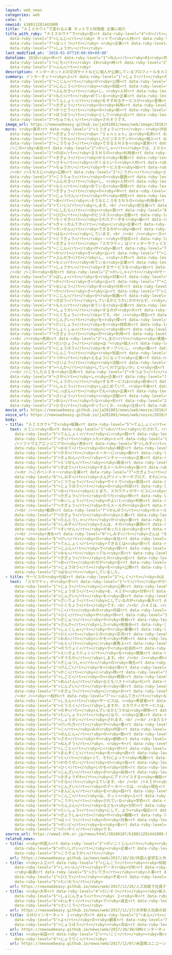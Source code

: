 ```yaml
---
layout: web_news
categories: web
cate: 5
newsid: k10011281441000
title: “ＡＩスカウト“で変わる人事 ネットで人材発掘 企業に紹介
title_with_ruby: “ＡＩスカウト“で<ruby>変<rt data-ruby-level="4">か</rt></ruby>わる<ruby>人事<rt
  data-ruby-level="3">じんじ</rt></ruby> ネットで<ruby>人材<rt data-ruby-level="4">じんざい</rt></ruby><ruby>発掘<rt
  data-ruby-level="7">はっくつ</rt></ruby> <ruby>企業<rt data-ruby-level="7">きぎょう</rt></ruby>に<ruby>紹介<rt
  data-ruby-level="7">しょうかい</rt></ruby>
last_modified_at: '2018-01-07T19:00:00+09:00'
datetime: 2018<ruby>年<rt data-ruby-level="1">ねん</rt></ruby>01<ruby>月<rt data-ruby-level="1">がつ</rt></ruby>07<ruby>日<rt
  data-ruby-level="1">にち</rt></ruby> 19<ruby>時<rt data-ruby-level="2">じ</rt></ruby>00<ruby>分<rt
  data-ruby-level="2">ふん</rt></ruby>
description: インターネット上の交流サイトなどに個人が公開しているプロフィールをＡＩ＝人工知能が分析し、人材を求めている企業への転職をすすめるサービスが登場し、企業の採用活動の新たな方法として広がるか、注目されそうです。
summary: インターネット<ruby>上<rt data-ruby-level="1">じょう</rt></ruby>の<ruby>交流<rt data-ruby-level="3">こうりゅう</rt></ruby>サイトなどに<ruby>個人<rt
  data-ruby-level="5">こじん</rt></ruby>が<ruby>公開<rt data-ruby-level="3">こうかい</rt></ruby>しているプロフィールをＡＩ＝<ruby>人工<rt
  data-ruby-level="2">じんこう</rt></ruby><ruby>知能<rt data-ruby-level="5">ちのう</rt></ruby>が<ruby>分析<rt
  data-ruby-level="7">ぶんせき</rt></ruby>し、<ruby>人材<rt data-ruby-level="4">じんざい</rt></ruby>を<ruby>求<rt
  data-ruby-level="4">もと</rt></ruby>めている<ruby>企業<rt data-ruby-level="7">きぎょう</rt></ruby>への<ruby>転職<rt
  data-ruby-level="5">てんしょく</rt></ruby>をすすめるサービスが<ruby>登場<rt data-ruby-level="3">とうじょう</rt></ruby>し、<ruby>企業<rt
  data-ruby-level="7">きぎょう</rt></ruby>の<ruby>採用<rt data-ruby-level="5">さいよう</rt></ruby><ruby>活動<rt
  data-ruby-level="3">かつどう</rt></ruby>の<ruby>新<rt data-ruby-level="2">あら</rt></ruby>たな<ruby>方法<rt
  data-ruby-level="4">ほうほう</rt></ruby>として<ruby>広<rt data-ruby-level="2">ひろ</rt></ruby>がるか、<ruby>注目<rt
  data-ruby-level="3">ちゅうもく</rt></ruby>されそうです。
image_url: https://newswebeasy.github.io/ja201801/news/web/image/2018/01/07/K10011281441_1801071948_1801071951_01_03.jpg
more: <ruby>東京<rt data-ruby-level="2">とうきょう</rt></ruby>・<ruby>渋谷区<rt data-ruby-level="8">しぶやく</rt></ruby>のベンチャー<ruby>企業<rt
  data-ruby-level="7">きぎょう</rt></ruby>「Ｓａｎｓａｎ」は<ruby>名刺<rt data-ruby-level="7">めいし</rt></ruby>を<ruby>交換<rt
  data-ruby-level="7">こうかん</rt></ruby>したビジネスマンの<ruby>個人<rt data-ruby-level="5">こじん</rt></ruby>が<ruby>交流<rt
  data-ruby-level="3">こうりゅう</rt></ruby>できるＳＮＳを<ruby>運営<rt data-ruby-level="5">うんえい</rt></ruby>しています。<br
  />この<ruby>会社<rt data-ruby-level="2">かいしゃ</rt></ruby>では、２００<ruby>万人<rt data-ruby-level="2">まんにん</rt></ruby>に<ruby>上<rt
  data-ruby-level="1">のぼ</rt></ruby>るＳＮＳの<ruby>利用者<rt data-ruby-level="4">りようしゃ</rt></ruby>に<ruby>企業<rt
  data-ruby-level="7">きぎょう</rt></ruby>から<ruby>転職<rt data-ruby-level="5">てんしょく</rt></ruby>の<ruby>誘<rt
  data-ruby-level="7">さそ</rt></ruby>いがくるという<ruby>人材<rt data-ruby-level="4">じんざい</rt></ruby>の<ruby>仲介<rt
  data-ruby-level="7">ちゅうかい</rt></ruby>サービスを<ruby>始<rt data-ruby-level="3">はじ</rt></ruby>めました。<br
  /><br />ＳＮＳに<ruby>公開<rt data-ruby-level="3">こうかい</rt></ruby>されている<ruby>名刺<rt data-ruby-level="7">めいし</rt></ruby>のデータや<ruby>交流<rt
  data-ruby-level="3">こうりゅう</rt></ruby>の<ruby>履歴<rt data-ruby-level="7">りれき</rt></ruby>をＡＩが<ruby>分析<rt
  data-ruby-level="7">ぶんせき</rt></ruby>し、<ruby>人材<rt data-ruby-level="4">じんざい</rt></ruby>を<ruby>求<rt
  data-ruby-level="4">もと</rt></ruby>めている<ruby>登録<rt data-ruby-level="4">とうろく</rt></ruby><ruby>企業<rt
  data-ruby-level="7">きぎょう</rt></ruby>の<ruby>中<rt data-ruby-level="1">なか</rt></ruby>から<ruby>条件<rt
  data-ruby-level="5">じょうけん</rt></ruby>や<ruby>相性<rt data-ruby-level="7">あいしょう</rt></ruby>が<ruby>合<rt
  data-ruby-level="2">あ</rt></ruby>いそうなところをＳＮＳの<ruby>利用者<rt data-ruby-level="4">りようしゃ</rt></ruby>に<ruby>提示<rt
  data-ruby-level="5">ていじ</rt></ruby>します。<br /><ruby>担当者<rt data-ruby-level="6">たんとうしゃ</rt></ruby>の<ruby>西村<rt
  data-ruby-level="2">にしむら</rt></ruby><ruby>晃<rt data-ruby-level="8">あきら</rt></ruby>さんは「<ruby>日々<rt
  data-ruby-level="1">ひび</rt></ruby>のビジネス<ruby>活動<rt data-ruby-level="3">かつどう</rt></ruby>が<ruby>蓄積<rt
  data-ruby-level="7">ちくせき</rt></ruby>されたデータを<ruby>基<rt data-ruby-level="7">もと</rt></ruby>に<ruby>客観的<rt
  data-ruby-level="4">きゃっかんてき</rt></ruby>に<ruby>企業<rt data-ruby-level="7">きぎょう</rt></ruby>を<ruby>推薦<rt
  data-ruby-level="7">すいせん</rt></ruby>できるのが<ruby>強<rt data-ruby-level="2">つよ</rt></ruby>みだ」と<ruby>話<rt
  data-ruby-level="2">はな</rt></ruby>しています。<br /><br /><ruby>一方<rt data-ruby-level="2">いっぽう</rt></ruby>、<ruby>東京<rt
  data-ruby-level="2">とうきょう</rt></ruby>・<ruby>渋谷区<rt data-ruby-level="8">しぶやく</rt></ruby>のベンチャ－<ruby>企業<rt
  data-ruby-level="7">きぎょう</rt></ruby>「スカウティ」はツイッターやフェイスブックといった<ruby>交流<rt data-ruby-level="3">こうりゅう</rt></ruby>サイトやブログなどに<ruby>個人<rt
  data-ruby-level="5">こじん</rt></ruby>が<ruby>載<rt data-ruby-level="7">の</rt></ruby>せているプロフィールや<ruby>書<rt
  data-ruby-level="7">か</rt></ruby>き<ruby>込<rt data-ruby-level="7">こ</rt></ruby>みをＡＩで<ruby>分析<rt
  data-ruby-level="7">ぶんせき</rt></ruby>し、<ruby>人材<rt data-ruby-level="4">じんざい</rt></ruby>を<ruby>求<rt
  data-ruby-level="4">もと</rt></ruby>めている<ruby>企業<rt data-ruby-level="7">きぎょう</rt></ruby>に<ruby>紹介<rt
  data-ruby-level="7">しょうかい</rt></ruby>するサービスを<ruby>始<rt data-ruby-level="3">はじ</rt></ruby>めました。<br
  /><br />この<ruby>会社<rt data-ruby-level="2">かいしゃ</rt></ruby>のサービスは、ネット<ruby>上<rt data-ruby-level="1">じょう</rt></ruby>のあらゆる<ruby>場所<rt
  data-ruby-level="3">ばしょ</rt></ruby>を<ruby>対象<rt data-ruby-level="4">たいしょう</rt></ruby>に<ruby>書<rt
  data-ruby-level="7">か</rt></ruby>き<ruby>込<rt data-ruby-level="7">こ</rt></ruby>みの<ruby>内容<rt
  data-ruby-level="5">ないよう</rt></ruby>を<ruby>分析<rt data-ruby-level="7">ぶんせき</rt></ruby>し、<ruby>書<rt
  data-ruby-level="7">か</rt></ruby>き<ruby>込<rt data-ruby-level="7">こ</rt></ruby>んだ<ruby>個人<rt
  data-ruby-level="5">こじん</rt></ruby>が<ruby>転職<rt data-ruby-level="5">てんしょく</rt></ruby>を<ruby>希望<rt
  data-ruby-level="4">きぼう</rt></ruby>しているかどうかにかかわらず、<ruby>人材<rt data-ruby-level="4">じんざい</rt></ruby>を<ruby>求<rt
  data-ruby-level="4">もと</rt></ruby>めている<ruby>企業<rt data-ruby-level="7">きぎょう</rt></ruby>に<ruby>紹介<rt
  data-ruby-level="7">しょうかい</rt></ruby>するのが<ruby>大<rt data-ruby-level="1">おお</rt></ruby>きな<ruby>特徴<rt
  data-ruby-level="7">とくちょう</rt></ruby>です。<br /><ruby>現在<rt data-ruby-level="5">げんざい</rt></ruby>は<ruby>人材<rt
  data-ruby-level="4">じんざい</rt></ruby>を<ruby>探<rt data-ruby-level="6">さが</rt></ruby>す<ruby>対象<rt
  data-ruby-level="4">たいしょう</rt></ruby>を<ruby>技術系<rt data-ruby-level="6">ぎじゅつけい</rt></ruby>の<ruby>職種<rt
  data-ruby-level="5">しょくしゅ</rt></ruby>に<ruby>絞<rt data-ruby-level="7">しぼ</rt></ruby>っていますが、すでに３５の<ruby>企業<rt
  data-ruby-level="7">きぎょう</rt></ruby>が<ruby>利用<rt data-ruby-level="4">りよう</rt></ruby>しているということです。<br
  /><br /><ruby>島田<rt data-ruby-level="3">しまだ</rt></ruby><ruby>寛基<rt data-ruby-level="8">ひろき</rt></ruby><ruby>代表<rt
  data-ruby-level="3">だいひょう</rt></ruby>は「<ruby>個人<rt data-ruby-level="5">こじん</rt></ruby>が<ruby>情報<rt
  data-ruby-level="5">じょうほう</rt></ruby>をオープンにし、<ruby>誰<rt data-ruby-level="7">だれ</rt></ruby>でも<ruby>人工<rt
  data-ruby-level="2">じんこう</rt></ruby><ruby>知能<rt data-ruby-level="5">ちのう</rt></ruby>が<ruby>使<rt
  data-ruby-level="3">つか</rt></ruby>えるようになって<ruby>企業<rt data-ruby-level="7">きぎょう</rt></ruby>の<ruby>採用<rt
  data-ruby-level="5">さいよう</rt></ruby><ruby>活動<rt data-ruby-level="3">かつどう</rt></ruby>は<ruby>変化<rt
  data-ruby-level="4">へんか</rt></ruby>していくのではないか」と<ruby>話<rt data-ruby-level="2">はな</rt></ruby>しています。<br
  /><br />こうしたＡＩを<ruby>活用<rt data-ruby-level="2">かつよう</rt></ruby>して<ruby>人材<rt data-ruby-level="4">じんざい</rt></ruby>を<ruby>探<rt
  data-ruby-level="6">さが</rt></ruby>し<ruby>企業<rt data-ruby-level="7">きぎょう</rt></ruby>に<ruby>紹介<rt
  data-ruby-level="7">しょうかい</rt></ruby>するサービスは<ruby>欧米<rt data-ruby-level="7">おうべい</rt></ruby>では<ruby>浸透<rt
  data-ruby-level="7">しんとう</rt></ruby>しはじめていて、<ruby>今後<rt data-ruby-level="2">こんご</rt></ruby>、<ruby>日本<rt
  data-ruby-level="1">にっぽん</rt></ruby>でも<ruby>企業<rt data-ruby-level="7">きぎょう</rt></ruby>の<ruby>採用<rt
  data-ruby-level="5">さいよう</rt></ruby><ruby>活動<rt data-ruby-level="3">かつどう</rt></ruby>の<ruby>新<rt
  data-ruby-level="2">あら</rt></ruby>たな<ruby>形<rt data-ruby-level="2">かたち</rt></ruby>として<ruby>広<rt
  data-ruby-level="2">ひろ</rt></ruby>がっていくか、<ruby>注目<rt data-ruby-level="3">ちゅうもく</rt></ruby>されます。
movie_url: https://newswebeasy.github.io/ja201801/news/web/movie/2018/01/07/k10011281441_201801071948_201801071950.mp4
voice_url: https://newswebeasy.github.io/ja201801/news/web/voice/2018/01/07/k10011281441_201801071948_201801071950.mp3
body:
- title: “ＡＩスカウト”で<ruby>転職<rt data-ruby-level="5">てんしょく</rt></ruby>した<ruby>人<rt data-ruby-level="1">ひと</rt></ruby>
  text: ＡＩに<ruby>見<rt data-ruby-level="1">み</rt></ruby>いだされて、<ruby>実際<rt data-ruby-level="5">じっさい</rt></ruby>に<ruby>転職<rt
    data-ruby-level="5">てんしょく</rt></ruby>に<ruby>踏<rt data-ruby-level="7">ふ</rt></ruby>み<ruby>切<rt
    data-ruby-level="7">き</rt></ruby>った<ruby>人<rt data-ruby-level="1">ひと</rt></ruby>がいます。<br
    />ソフトウエアエンジニアの<ruby>清水<rt data-ruby-level="8">しみず</rt></ruby><ruby>陽一郎<rt data-ruby-level="7">よういちろう</rt></ruby>さん（３１）は、<ruby>大手<rt
    data-ruby-level="1">おおて</rt></ruby>の<ruby>精密<rt data-ruby-level="6">せいみつ</rt></ruby><ruby>機器<rt
    data-ruby-level="4">きき</rt></ruby>メーカーに<ruby>勤<rt data-ruby-level="6">つと</rt></ruby>めていましたが、<ruby>去年<rt
    data-ruby-level="3">きょねん</rt></ruby>ベンチャー<ruby>企業<rt data-ruby-level="7">きぎょう</rt></ruby>から<ruby>突然<rt
    data-ruby-level="7">とつぜん</rt></ruby><ruby>面会<rt data-ruby-level="3">めんかい</rt></ruby>を<ruby>希望<rt
    data-ruby-level="4">きぼう</rt></ruby>するメールが<ruby>届<rt data-ruby-level="6">とど</rt></ruby>きました。<br
    /><br />このベンチャー<ruby>企業<rt data-ruby-level="7">きぎょう</rt></ruby>が<ruby>利用<rt data-ruby-level="4">りよう</rt></ruby>していたのが、「スカウティ」のサービスです。<ruby>清水<rt
    data-ruby-level="8">しみず</rt></ruby>さんがツイッターやブログ、それに<ruby>技術者<rt data-ruby-level="5">ぎじゅつしゃ</rt></ruby>の<ruby>交流<rt
    data-ruby-level="3">こうりゅう</rt></ruby>サイトで<ruby>発信<rt data-ruby-level="4">はっしん</rt></ruby>していた<ruby>情報<rt
    data-ruby-level="5">じょうほう</rt></ruby>の<ruby>内容<rt data-ruby-level="5">ないよう</rt></ruby>がスカウティのＡＩの<ruby>目<rt
    data-ruby-level="1">め</rt></ruby>にとまり、スカウティのサービスに<ruby>登録<rt data-ruby-level="4">とうろく</rt></ruby>している３５の<ruby>企業<rt
    data-ruby-level="7">きぎょう</rt></ruby>のうち<ruby>特<rt data-ruby-level="4">とく</rt></ruby>に<ruby>相性<rt
    data-ruby-level="7">あいしょう</rt></ruby>がよいと<ruby>判断<rt data-ruby-level="5">はんだん</rt></ruby>されたベンチャー<ruby>企業<rt
    data-ruby-level="7">きぎょう</rt></ruby>からメールが<ruby>送<rt data-ruby-level="3">おく</rt></ruby>られてきたのです。<br
    /><br /><ruby>勧誘<rt data-ruby-level="7">かんゆう</rt></ruby>のメールは、<ruby>転職<rt data-ruby-level="5">てんしょく</rt></ruby>したベンチャー<ruby>企業<rt
    data-ruby-level="7">きぎょう</rt></ruby>の<ruby>人事<rt data-ruby-level="3">じんじ</rt></ruby><ruby>担当者<rt
    data-ruby-level="6">たんとうしゃ</rt></ruby>が<ruby>書<rt data-ruby-level="2">か</rt></ruby>いたもので、<ruby>清水<rt
    data-ruby-level="8">しみず</rt></ruby>さんは、その<ruby>裏側<rt data-ruby-level="6">うらがわ</rt></ruby>にＡＩによる<ruby>推薦<rt
    data-ruby-level="7">すいせん</rt></ruby>があったとは<ruby>全<rt data-ruby-level="3">まった</rt></ruby>くわからなかったといいます。<br
    /><br /><ruby>清水<rt data-ruby-level="8">しみず</rt></ruby>さんは「モノを<ruby>作<rt data-ruby-level="2">つく</rt></ruby>るメーカーからウェブ<ruby>系<rt
    data-ruby-level="6">けい</rt></ruby>の<ruby>会社<rt data-ruby-level="2">かいしゃ</rt></ruby>に<ruby>転職<rt
    data-ruby-level="5">てんしょく</rt></ruby>できるとは<ruby>思<rt data-ruby-level="2">おも</rt></ruby>っていませんでした。<ruby>自分<rt
    data-ruby-level="2">じぶん</rt></ruby>で<ruby>探<rt data-ruby-level="6">さが</rt></ruby>そうと<ruby>思<rt
    data-ruby-level="2">おも</rt></ruby>っても<ruby>見<rt data-ruby-level="1">み</rt></ruby>つけられない<ruby>企業<rt
    data-ruby-level="7">きぎょう</rt></ruby>との<ruby>巡<rt data-ruby-level="7">めぐ</rt></ruby>り<ruby>合<rt
    data-ruby-level="7">あ</rt></ruby>わせが<ruby>生<rt data-ruby-level="1">う</rt></ruby>まれたので、<ruby>情報<rt
    data-ruby-level="5">じょうほう</rt></ruby>を<ruby>公開<rt data-ruby-level="3">こうかい</rt></ruby>していたかいがありました」と<ruby>話<rt
    data-ruby-level="2">はな</rt></ruby>していました。
- title: サービスの<ruby>仕組<rt data-ruby-level="3">しく</rt></ruby>みは
  text: 「スカウティ」が<ruby>手<rt data-ruby-level="1">て</rt></ruby>がける<ruby>人材<rt data-ruby-level="4">じんざい</rt></ruby>サービスは、ＳＮＳやブログなどインターネット<ruby>上<rt
    data-ruby-level="1">じょう</rt></ruby>に<ruby>公開<rt data-ruby-level="3">こうかい</rt></ruby>されている<ruby>情報<rt
    data-ruby-level="5">じょうほう</rt></ruby>を、ＡＩが<ruby>分析<rt data-ruby-level="7">ぶんせき</rt></ruby>して<ruby>人材<rt
    data-ruby-level="4">じんざい</rt></ruby>を<ruby>探<rt data-ruby-level="6">さが</rt></ruby>す<ruby>材料<rt
    data-ruby-level="4">ざいりょう</rt></ruby>にしているのが<ruby>最大<rt data-ruby-level="4">さいだい</rt></ruby>の<ruby>特徴<rt
    data-ruby-level="7">とくちょう</rt></ruby>です。<br /><br />ＡＩは、<ruby>書<rt data-ruby-level="7">か</rt></ruby>き<ruby>込<rt
    data-ruby-level="7">こ</rt></ruby>みの<ruby>内容<rt data-ruby-level="5">ないよう</rt></ruby>からその<ruby>人<rt
    data-ruby-level="1">ひと</rt></ruby>が<ruby>持<rt data-ruby-level="3">も</rt></ruby>っている<ruby>技術<rt
    data-ruby-level="5">ぎじゅつ</rt></ruby>や<ruby>資格<rt data-ruby-level="5">しかく</rt></ruby>のほか<ruby>参加<rt
    data-ruby-level="4">さんか</rt></ruby>した<ruby>勉強会<rt data-ruby-level="3">べんきょうかい</rt></ruby>などのイベント、それにどんな<ruby>職種<rt
    data-ruby-level="5">しょくしゅ</rt></ruby>や<ruby>業種<rt data-ruby-level="4">ぎょうしゅ</rt></ruby>の<ruby>人<rt
    data-ruby-level="1">ひと</rt></ruby>との<ruby>交流<rt data-ruby-level="3">こうりゅう</rt></ruby>が<ruby>多<rt
    data-ruby-level="2">おお</rt></ruby>いかを<ruby>判断<rt data-ruby-level="5">はんだん</rt></ruby>し、これらを<ruby>基<rt
    data-ruby-level="7">もと</rt></ruby>に<ruby>業務上<rt data-ruby-level="5">ぎょうむじょう</rt></ruby>の<ruby>能力<rt
    data-ruby-level="5">のうりょく</rt></ruby>や<ruby>社会的<rt data-ruby-level="4">しゃかいてき</rt></ruby>な<ruby>影響力<rt
    data-ruby-level="7">えいきょうりょく</rt></ruby>を<ruby>類推<rt data-ruby-level="6">るいすい</rt></ruby>して<ruby>数値化<rt
    data-ruby-level="6">すうちか</rt></ruby>します。<br /><br /><ruby>例<rt data-ruby-level="4">たと</rt></ruby>えばソフトウエアの<ruby>技術者<rt
    data-ruby-level="5">ぎじゅつしゃ</rt></ruby>の<ruby>場合<rt data-ruby-level="2">ばあい</rt></ruby>は、どんなプログラミング<ruby>言語<rt
    data-ruby-level="2">げんご</rt></ruby>を<ruby>使<rt data-ruby-level="3">つか</rt></ruby>えるかや<ruby>過去<rt
    data-ruby-level="5">かこ</rt></ruby>に<ruby>携<rt data-ruby-level="7">たずさ</rt></ruby>わった<ruby>仕事<rt
    data-ruby-level="3">しごと</rt></ruby>の<ruby>開発<rt data-ruby-level="3">かいはつ</rt></ruby><ruby>案件<rt
    data-ruby-level="5">あんけん</rt></ruby>などもリスト<ruby>化<rt data-ruby-level="3">か</rt></ruby>して、<ruby>人材<rt
    data-ruby-level="4">じんざい</rt></ruby>を<ruby>探<rt data-ruby-level="6">さが</rt></ruby>している<ruby>企業<rt
    data-ruby-level="7">きぎょう</rt></ruby>に<ruby>示<rt data-ruby-level="5">しめ</rt></ruby>します。<br
    /><br /><ruby>一般的<rt data-ruby-level="7">いっぱんてき</rt></ruby>な<ruby>転職<rt data-ruby-level="5">てんしょく</rt></ruby><ruby>支援<rt
    data-ruby-level="7">しえん</rt></ruby>サービスは、<ruby>希望者<rt data-ruby-level="4">きぼうしゃ</rt></ruby>がみずからサイトに<ruby>登録<rt
    data-ruby-level="4">とうろく</rt></ruby>しますが、スカウティのサービスは、<ruby>転職<rt data-ruby-level="5">てんしょく</rt></ruby>を<ruby>望<rt
    data-ruby-level="4">のぞ</rt></ruby>んでいるかどうかは<ruby>関係<rt data-ruby-level="4">かんけい</rt></ruby>なくスカウトの<ruby>対象<rt
    data-ruby-level="4">たいしょう</rt></ruby>になり、<ruby>企業<rt data-ruby-level="7">きぎょう</rt></ruby>に<ruby>紹介<rt
    data-ruby-level="7">しょうかい</rt></ruby>されます。<br /><br />またＳＮＳに<ruby>掲載<rt data-ruby-level="7">けいさい</rt></ruby>している<ruby>経歴<rt
    data-ruby-level="5">けいれき</rt></ruby>や<ruby>書<rt data-ruby-level="7">か</rt></ruby>き<ruby>込<rt
    data-ruby-level="7">こ</rt></ruby>みの<ruby>内容<rt data-ruby-level="5">ないよう</rt></ruby>から<ruby>本人<rt
    data-ruby-level="1">ほんにん</rt></ruby>の<ruby>勤<rt data-ruby-level="6">つと</rt></ruby>め<ruby>先<rt
    data-ruby-level="6">さき</rt></ruby>や<ruby>勤続<rt data-ruby-level="6">きんぞく</rt></ruby><ruby>年数<rt
    data-ruby-level="2">ねんすう</rt></ruby>、<ruby>今<rt data-ruby-level="2">いま</rt></ruby>の<ruby>仕事<rt
    data-ruby-level="3">しごと</rt></ruby>に<ruby>対<rt data-ruby-level="3">たい</rt></ruby>する<ruby>満足度<rt
    data-ruby-level="4">まんぞくど</rt></ruby>を<ruby>読<rt data-ruby-level="3">よ</rt></ruby>み<ruby>取<rt
    data-ruby-level="3">と</rt></ruby>って、それによって<ruby>転職<rt data-ruby-level="5">てんしょく</rt></ruby>の<ruby>可能性<rt
    data-ruby-level="5">かのうせい</rt></ruby>が<ruby>高<rt data-ruby-level="2">たか</rt></ruby>いか<ruby>低<rt
    data-ruby-level="4">ひく</rt></ruby>いかを<ruby>分析<rt data-ruby-level="7">ぶんせき</rt></ruby>し、どの<ruby>人材<rt
    data-ruby-level="4">じんざい</rt></ruby>が<ruby>採用<rt data-ruby-level="5">さいよう</rt></ruby>につながりやすいかを<ruby>企業側<rt
    data-ruby-level="7">きぎょうがわ</rt></ruby>にアドバイスする<ruby>機能<rt data-ruby-level="5">きのう</rt></ruby>も<ruby>備<rt
    data-ruby-level="5">そな</rt></ruby>えています。<br /><br />ＡＩが<ruby>発掘<rt data-ruby-level="7">はっくつ</rt></ruby>した<ruby>人材<rt
    data-ruby-level="4">じんざい</rt></ruby>のデータベースは、<ruby>現在<rt data-ruby-level="5">げんざい</rt></ruby>９０<ruby>万人<rt
    data-ruby-level="2">まんにん</rt></ruby>を<ruby>超<rt data-ruby-level="7">こ</rt></ruby>えているということで、<ruby>今後<rt
    data-ruby-level="2">こんご</rt></ruby>は、ネット<ruby>上<rt data-ruby-level="1">じょう</rt></ruby>に<ruby>公開<rt
    data-ruby-level="3">こうかい</rt></ruby>されている<ruby>学術<rt data-ruby-level="5">がくじゅつ</rt></ruby><ruby>論文<rt
    data-ruby-level="6">ろんぶん</rt></ruby>なども<ruby>分析<rt data-ruby-level="7">ぶんせき</rt></ruby>の<ruby>対象<rt
    data-ruby-level="4">たいしょう</rt></ruby>にして、より<ruby>幅広<rt data-ruby-level="7">はばひろ</rt></ruby>い<ruby>業種<rt
    data-ruby-level="4">ぎょうしゅ</rt></ruby>や<ruby>職種<rt data-ruby-level="5">しょくしゅ</rt></ruby>を<ruby>発掘<rt
    data-ruby-level="7">はっくつ</rt></ruby>の<ruby>対象<rt data-ruby-level="4">たいしょう</rt></ruby>にして、<ruby>精度<rt
    data-ruby-level="5">せいど</rt></ruby>も<ruby>高<rt data-ruby-level="2">たか</rt></ruby>めていく<ruby>計画<rt
    data-ruby-level="2">けいかく</rt></ruby>です。
source_url: https://www3.nhk.or.jp/news/html/20180107/k10011281441000.html
related_news:
- title: <ruby>外国人<rt data-ruby-level="2">がいこくじん</rt></ruby><ruby>留学生<rt data-ruby-level="5">りゅうがくせい</rt></ruby>と<ruby>外資系<rt
    data-ruby-level="6">がいしけい</rt></ruby><ruby>企業<rt data-ruby-level="7">きぎょう</rt></ruby>の<ruby>交流会<rt
    data-ruby-level="3">こうりゅうかい</rt></ruby>
  url: https://newswebeasy.github.io/news/web/2017/10/18/外国人留学生と外資系企業の交流会
- title: <ruby>人工<rt data-ruby-level="2">じんこう</rt></ruby><ruby>知能<rt data-ruby-level="5">ちのう</rt></ruby>で<ruby>社員<rt
    data-ruby-level="3">しゃいん</rt></ruby>データ<ruby>分析<rt data-ruby-level="7">ぶんせき</rt></ruby>
    <ruby>最適<rt data-ruby-level="5">さいてき</rt></ruby><ruby>人事<rt data-ruby-level="3">じんじ</rt></ruby>で<ruby>人手<rt
    data-ruby-level="1">ひとで</rt></ruby><ruby>不足<rt data-ruby-level="4">ぶそく</rt></ruby>に<ruby>対応<rt
    data-ruby-level="5">たいおう</rt></ruby>
  url: https://newswebeasy.github.io/news/web/2017/11/26/人工知能で社員データ分析-最適人事で人手不足に対応
- title: <ruby>大卒<rt data-ruby-level="4">だいそつ</rt></ruby><ruby>新入社員<rt data-ruby-level="3">しんにゅうしゃいん</rt></ruby>の<ruby>初任給<rt
    data-ruby-level="5">しょにんきゅう</rt></ruby> ２<ruby>年<rt data-ruby-level="1">ねん</rt></ruby><ruby>連続<rt
    data-ruby-level="4">れんぞく</rt></ruby>で<ruby>過去<rt data-ruby-level="5">かこ</rt></ruby><ruby>最高<rt
    data-ruby-level="4">さいこう</rt></ruby>
  url: https://newswebeasy.github.io/news/web/2017/11/17/大卒新入社員の初任給-2年連続で過去最高
- title: ＧＭＯインターネット １<ruby>万<rt data-ruby-level="2">まん</rt></ruby>4600<ruby>件<rt data-ruby-level="5">けん</rt></ruby><ruby>余<rt
    data-ruby-level="5">よ</rt></ruby>の<ruby>顧客<rt data-ruby-level="7">こきゃく</rt></ruby><ruby>情報<rt
    data-ruby-level="5">じょうほう</rt></ruby><ruby>流出<rt data-ruby-level="3">りゅうしゅつ</rt></ruby>
  url: https://newswebeasy.github.io/news/web/2017/10/30/GMOインターネット-1万4600件余の顧客情報流出
- title: <ruby>米国<rt data-ruby-level="2">べいこく</rt></ruby><ruby>発<rt data-ruby-level="3">はつ</rt></ruby>“ユニコーン”<ruby>上陸<rt
    data-ruby-level="4">じょうりく</rt></ruby>
  url: https://newswebeasy.github.io/news/web/2017/12/07/米国発ユニコーン上陸
...
```

